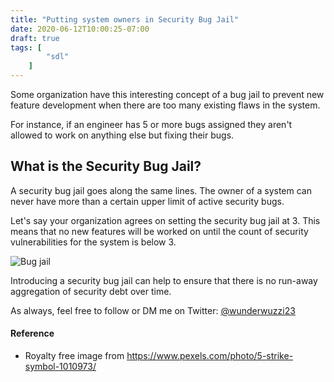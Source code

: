 ```yaml
---
title: "Putting system owners in Security Bug Jail"
date: 2020-06-12T10:00:25-07:00
draft: true
tags: [
        "sdl"
    ]
---
```


Some organization have this interesting concept of a bug jail to prevent new feature development when there are too many existing flaws in the system. 

For instance, if an engineer has 5 or more bugs assigned they aren't allowed to work on anything else but fixing their bugs.

## **What is the Security Bug Jail?**
A security bug jail goes along the same lines. The owner of a system can never have more than a certain upper limit of active security bugs. 

Let's say your organization agrees on setting the security bug jail at 3. This means that no new features will be worked on until the count of security vulnerabilities for the system is below 3.

![Bug jail](/blog/images/2020/bugjail.png)

Introducing a security bug jail can help to ensure that there is no run-away aggregation of security debt over time.

As always, feel free to follow or DM me on Twitter: [@wunderwuzzi23](https://twitter.com/wunderwuzzi23)

#### Reference
* Royalty free image from https://www.pexels.com/photo/5-strike-symbol-1010973/